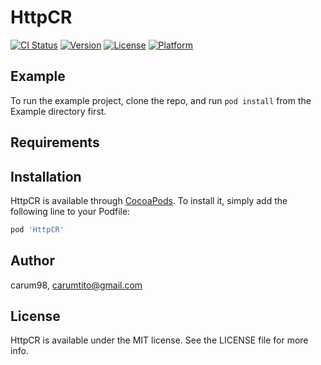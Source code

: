 # HttpCR

[![CI Status](https://img.shields.io/travis/carum98/HttpCR.svg?style=flat)](https://travis-ci.org/carum98/HttpCR)
[![Version](https://img.shields.io/cocoapods/v/HttpCR.svg?style=flat)](https://cocoapods.org/pods/HttpCR)
[![License](https://img.shields.io/cocoapods/l/HttpCR.svg?style=flat)](https://cocoapods.org/pods/HttpCR)
[![Platform](https://img.shields.io/cocoapods/p/HttpCR.svg?style=flat)](https://cocoapods.org/pods/HttpCR)

## Example

To run the example project, clone the repo, and run `pod install` from the Example directory first.

## Requirements

## Installation

HttpCR is available through [CocoaPods](https://cocoapods.org). To install
it, simply add the following line to your Podfile:

```ruby
pod 'HttpCR'
```

## Author

carum98, carumtito@gmail.com

## License

HttpCR is available under the MIT license. See the LICENSE file for more info.
